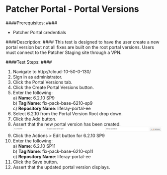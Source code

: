 Patcher Portal - Portal Versions
================================

####Prerequisites: ####

* Patcher Portal credentials

####Description: ####
This test is designed to have the user create a new portal version but not all fixes are built on the root portal versions. Users must connect to the Patcher Staging site through a VPN.

####Test Steps: ####
1. Navigate to http://cloud-10-50-0-130/
1. Sign in as administrator.
1. Click the Portal Versions tab.
1. Click the Create Portal Versions button.
1. Enter the following:    
	a) **Name**: 	6.2.10 SP9    
	b) **Tag Name**:	fix-pack-base-6210-sp9    
	c) **Repository Name**:	liferay-portal-ee
1. Select 6.2.10 from the Portal Version Root drop down.
1. Click the Add button.
1. Assert that the new portal version has been created.    
![image01](../images/portal-version01.png)
1. Click the Actions > Edit button for 6.2.10 SP9
1. Enter the following:    
	a) **Name**: 	6.2.10 SP11    
	b) **Tag Name**:	fix-pack-base-6210-sp11    
	c) **Repository Name**:	liferay-portal-ee
1. Click the Save button.
1. Assert that the updated portal version displays.
